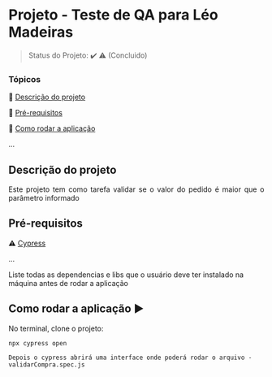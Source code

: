 <h1>Projeto - Teste de QA para Léo Madeiras</h1> 


> Status do Projeto: :heavy_check_mark: :warning: (Concluido)

### Tópicos 

:small_blue_diamond: [Descrição do projeto](#descrição-do-projeto)

:small_blue_diamond: [Pré-requisitos](#pré-requisitos)

:small_blue_diamond: [Como rodar a aplicação](#como-rodar-a-aplicação-arrow_forward)

... 


## Descrição do projeto 

<p align="justify">
  Este projeto tem como tarefa validar se o valor do pedido é maior que o parâmetro informado 
</p>


## Pré-requisitos

:warning: [Cypress](https://www.cypress.io/)

...

Liste todas as dependencias e libs que o usuário deve ter instalado na máquina antes de rodar a aplicação 

## Como rodar a aplicação :arrow_forward:

No terminal, clone o projeto: 

```
npx cypress open

Depois o cypress abrirá uma interface onde poderá rodar o arquivo - validarCompra.spec.js
```
